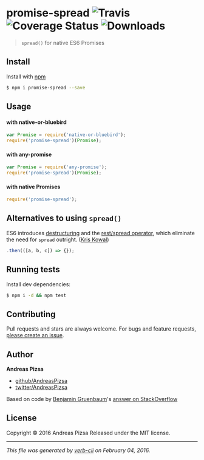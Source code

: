 # promise-spread ![Travis](https://img.shields.io/travis/AndreasPizsa/promise-spread.svg?style=flat-square) ![Coverage Status](https://img.shields.io/coveralls/AndreasPizsa/promise-spread.svg?style=flat-square) ![Downloads](https://img.shields.io/npm/dm/promise-spread.svg?style=flat-square)

> `spread()` for native ES6 Promises

## Install

Install with [npm](https://www.npmjs.com/)

```sh
$ npm i promise-spread --save
```

## Usage

#### with native-or-bluebird

```js
var Promise = require('native-or-bluebird');
require('promise-spread')(Promise);
```

#### with any-promise

```js
var Promise = require('any-promise');
require('promise-spread')(Promise);
```

#### with native Promises

```js
require('promise-spread');
```

## Alternatives to using `spread()`

ES6 introduces [destructuring](https://developer.mozilla.org/en/docs/Web/JavaScript/Reference/Operators/Destructuring_assignment) and the [rest/spread operator](https://developer.mozilla.org/en/docs/Web/JavaScript/Reference/Operators/Spread_operator), which eliminate the need for `spread` outright. ([Kris Kowal](http://stackoverflow.com/questions/22773920/can-promises-have-multiple-arguments-to-onfulfilled#comment34766222_22776850))

```javascript
.then(([a, b, c]) => {});
```

## Running tests

Install dev dependencies:

```sh
$ npm i -d && npm test
```

## Contributing

Pull requests and stars are always welcome. For bugs and feature requests, [please create an issue](https://github.com/AndreasPizsa/promise-spread/issues/new).

## Author

**Andreas Pizsa**

+ [github/AndreasPizsa](https://github.com/AndreasPizsa)
+ [twitter/AndreasPizsa](http://twitter.com/AndreasPizsa)

Based on code by [Benjamin Gruenbaum](https://github.com/benjamingr)'s [answer on StackOverflow](http://stackoverflow.com/a/22776850/199263)

## License

Copyright © 2016 Andreas Pizsa
Released under the MIT license.

***

_This file was generated by [verb-cli](https://github.com/assemble/verb-cli) on February 04, 2016._